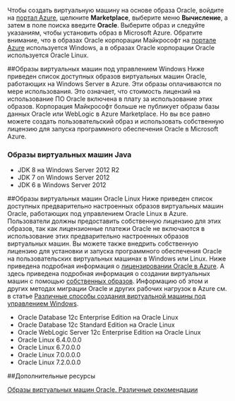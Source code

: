 


Чтобы создать виртуальную машину на основе образа Oracle, войдите на [портал Azure](https://portal.azure.com/), щелкните **Marketplace**, выберите меню **Вычисление**, а затем в поле поиска введите **Oracle**. Выберите образ и следуйте указаниям, чтобы установить образ в Microsoft Azure. Обратите внимание, что в образах Oracle корпорации Майкрософт на [портале Azure](https://portal.azure.com/) используется Windows, а в образах Oracle корпорации Oracle используется Oracle Linux.

##Образы виртуальных машин под управлением Windows
Ниже приведен список доступных образов виртуальных машин Oracle, работающих на Windows Server в Azure. Эти образы оплачиваются по мере использования. Это означает, что стоимость лицензий на использование ПО Oracle включена в плату за использование этих образов. Корпорация Майкрософт больше не публикует образы базы данных Oracle или WebLogic в Azure Marketplace. Но вы все равно можете создать пользовательский образ и использовать собственную лицензию для запуска программного обеспечения Oracle в Microsoft Azure.

### Образы виртуальных машин Java
-	JDK 8 на Windows Server 2012 R2
-	JDK 7 on Windows Server 2012
-	JDK 6 в Windows Server 2012

##Образы виртуальных машин Oracle Linux
Ниже приведен список доступных предварительно настроенных образов виртуальных машин Oracle, работающих под управлением Oracle Linux в Azure. Пользователи должны предоставить собственную лицензию для этих образов, так как лицензионные платежи Oracle не включаются в использование этих предварительно настроенных образов виртуальных машин. Вы можете также внедрить собственную лицензию для установки и запуска программного обеспечения Oracle на пользовательских виртуальных машинах в Windows или Linux. Ниже приведена подробная информация о [лицензировании Oracle в Azure](http://www.oracle.com/technetwork/topics/cloud/faq-1963009.html#support). А здесь приведена подробная информация о создании виртуальных машин с помощью [собственных образов](../articles/virtual-machines/virtual-machines-windows-classic-createupload-vhd.md). Информацию об этом и других методах миграции Oracle и других рабочих нагрузок в Azure см. в статье [Различные способы создания виртуальной машины под управлением Windows](../articles/virtual-machines/virtual-machines-windows-creation-choices.md).

- Oracle Database 12c Enterprise Edition на Oracle Linux
- Oracle Database 12c Standard Edition на Oracle Linux
- Oracle WebLogic Server 12c Enterprise Edition на Oracle Linux
- Oracle Linux 6.4.0.0.0
- Oracle Linux 6.7.0.0.0
- Oracle Linux 7.0.0.0.0
- Oracle Linux 7.2.0.0.0

##Дополнительные ресурсы

[Образы виртуальных машин Oracle. Различные рекомендации](#miscellaneous-considerations-for-oracle-virtual-machine-images-new-article)

<!---HONumber=AcomDC_0615_2016-->